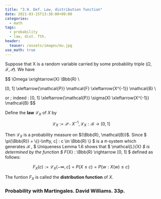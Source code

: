 ```yaml
---
title: "3.9. Def. Law, distribution function"
date: 2021-03-15T13:38:00+09:00
categories:
  - math
tags:
  - probability 
  - law, dist. fth.
header:
  teaser: /assets/images/mu.jpg
use_math: true
---
```


Suppose that X is a random variable carried by some probability triple $(\Omega, \mathcal{F}, \mathcal{P})$. We have

$$ 
\Omega \xrightarrow{X} \Bbb{R} \\

[0, 1] \xleftarrow{\mathcal{P}} \mathcal{F} \xleftarrow{X^{-1}} \mathcal{B} \\

or \; indeed \: [0, 1] \xleftarrow{\mathcal{P}} \sigma(X) \xleftarrow{X^{-1}} \mathcal{B}
$$

Define the **law** $\mathcal{L}_{X}$ of $X$ by

$$
\mathcal{L}_{X} := \mathcal{P} \circ X^{-1}, \, \mathcal{L}_{X} : \mathcal{B} \rightarrow [0, 1]
$$

Then $\mathcal{L}_{X}$ is a probability measure on $(\Bbb{R}, \mathcal{B})$. Since $ \pi(\Bbb{R}) = \\{(-\infty, c] : c \in \Bbb{R} \\} $ is a $\pi$-system which generates $\mathcal{B}$ , $ Uniqueness Lemma 1.6 shows that $ \mathcal{L}_{X} $ is determined by the function $ F_{X} : \Bbb{R} \rightarrow [0, 1] $ defined as follows:

$$
F_{X}(c) := \mathcal{L}_{X}(-\infty, c] = P(X \leq c) = P \{w : X(w) \leq c \} 
$$

The funtion $F_{X}$ is called the **distribution function** of $X$.

### Probability with Martingales. David Williams. 33p.  